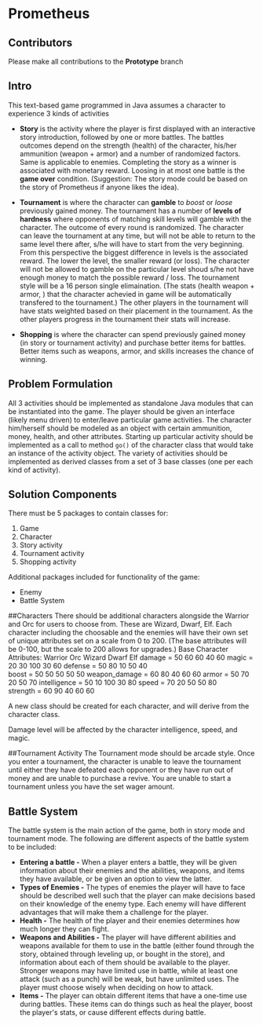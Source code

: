 # Prometheus

## Contributors
Please make all contributions to the **Prototype** branch

## Intro
This text-based game programmed in Java assumes a character to experience 3 kinds of activities

* **Story** is the activity where the player is first displayed with an interactive story introduction, followed by one or more battles. The battles outcomes depend on the strength (health) of the character, his/her ammunition (weapon + armor) and a number of randomized factors. Same is applicable to enemies. Completing the story as a winner is associated with monetary reward. Loosing in at most one battle is the **game over** condition. (Suggestion: The story mode could be based on the story of Prometheus if anyone likes the idea).


* **Tournament** is where the character can **gamble** to *boost* or *loose* previously gained money. The tournament has a number of **levels of hardness** where opponents of matching skill levels will gamble with the character. The outcome of every round is randomized. The character can leave the tournament at any time, but will not be able to return to the same level there after, s/he will have to start from the very beginning. From this perspective the biggest difference in levels is the associated reward. The lower the level, the smaller reward (or loss). The character will not be allowed to gamble on the particular level shoud s/he not have enough money to match the possible reward / loss. The tournament style will be a 16 person single elimaination. (The stats (health weapon + armor, ) that the character achevied in game will be automatically transfered to the tournament.) The other players in the tournament will have stats weighted based on their placement in the tournament. As the other players progress in the tournament their stats will increase.

* **Shopping** is where the character can spend previously gained money (in story or tournament activity) and purchase better items for battles. Better items such as weapons, armor, and skills increases the chance of winning.


## Problem Formulation
All 3 activities should be implemented as standalone Java modules that can be instantiated into the game. The player should be given an interface (likely menu driven) to enter/leave particular game activities. The character him/herself should be modeled as an object with certain ammunition, money, health, and other attributes. Starting up particular activity should be implemented as a call to method `go()` of the character class that would take an instance of the activity object. The variety of activities should be implemented as derived classes from a set of 3 base classes (one per each kind of activity).

## Solution Components
There must be 5 packages to contain classes for:
1. Game
1. Character
1. Story activity
1. Tournament activity
1. Shopping activity

Additional packages included for functionality of the game:
* Enemy
* Battle System

##Characters
There should be additional characters alongside the Warrior and Orc for users to choose from. These are Wizard, Dwarf, Elf. Each character including the choosable and the enemies will have their own set of unique attributes set on a scale from 0 to 200. (The base attributes will be 0-100, but the scale to 200 allows for upgrades.) 
  Base	Character Attributes:		Warrior		Orc		Wizard		Dwarf		Elf
		damage =                       50		60		60			40			60
		magic =                        20		30		100			30			60
		defense =                      50		80		10			50			40							
		boost =                        50		50		50			50			50
		weapon_damage =                60		80		40			60			60
		armor =                        50		70		20			50			70
		intelligence =                 50		10		100			30			80
		speed =                        70		20		50			50			80			
		strength =                     60		90		40			60			60
		
A new class should be created for each character, and will derive from the character class. 

Damage level will be affected by the character intelligence, speed, and magic. 


##Tournament Activity
The Tournament mode should be arcade style. Once you enter a tournament, the character is unable to leave the tournament until either they have defeated each opponent or they have run out of money and are unable to purchase a revive. You are unable to start a tournament unless you have the set wager amount.  


## Battle System
The battle system is the main action of the game, both in story mode and tournament mode. The following are different aspects of the battle system to be included:
* **Entering a battle -** When a player enters a battle, they will be given information about their enemies and the abilities, weapons, and items they have available, or be given an option to view the latter.
* **Types of Enemies -** The types of enemies the player will have to face should be described well such that the player can make decisions based on their knowledge of the enemy type. Each enemy will have different advantages that will make them a challenge for the player.
* **Health -** The health of the player and their enemies determines how much longer they can fight.
* **Weapons and Abilities -** The player will have different abilities and weapons available for them to use in the battle (either found through the story, obtained through leveling up, or bought in the store), and information about each of them should be available to the player. Stronger weapons may have limited use in battle, while at least one attack (such as a punch) will be weak, but have unlimited uses. The player must choose wisely when deciding on how to attack.
* **Items -** The player can obtain different items that have a one-time use during battles. These items can do things such as heal the player, boost the player's stats, or cause different effects during battle.

